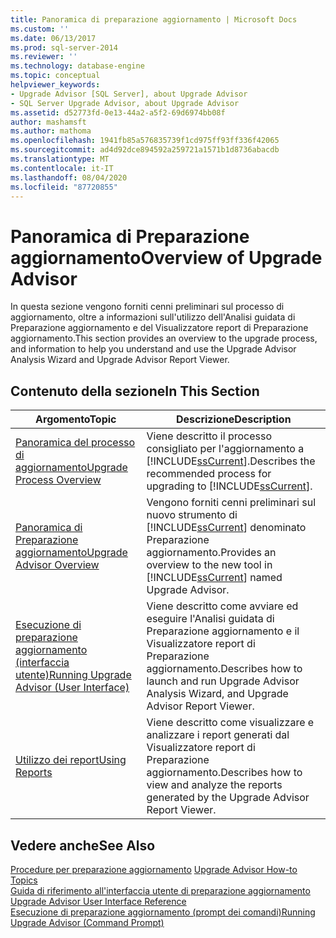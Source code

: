 ```yaml
---
title: Panoramica di preparazione aggiornamento | Microsoft Docs
ms.custom: ''
ms.date: 06/13/2017
ms.prod: sql-server-2014
ms.reviewer: ''
ms.technology: database-engine
ms.topic: conceptual
helpviewer_keywords:
- Upgrade Advisor [SQL Server], about Upgrade Advisor
- SQL Server Upgrade Advisor, about Upgrade Advisor
ms.assetid: d52773fd-0e13-44a2-a5f2-69d6974bb08f
author: mashamsft
ms.author: mathoma
ms.openlocfilehash: 1941fb85a576835739f1cd975ff93ff336f42065
ms.sourcegitcommit: ad4d92dce894592a259721a1571b1d8736abacdb
ms.translationtype: MT
ms.contentlocale: it-IT
ms.lasthandoff: 08/04/2020
ms.locfileid: "87720855"
---
```

# <a name="overview-of-upgrade-advisor"></a><span data-ttu-id="e59d6-102">Panoramica di Preparazione aggiornamento</span><span class="sxs-lookup"><span data-stu-id="e59d6-102">Overview of Upgrade Advisor</span></span>
  <span data-ttu-id="e59d6-103">In questa sezione vengono forniti cenni preliminari sul processo di aggiornamento, oltre a informazioni sull'utilizzo dell'Analisi guidata di Preparazione aggiornamento e del Visualizzatore report di Preparazione aggiornamento.</span><span class="sxs-lookup"><span data-stu-id="e59d6-103">This section provides an overview to the upgrade process, and information to help you understand and use the Upgrade Advisor Analysis Wizard and Upgrade Advisor Report Viewer.</span></span>  
  
## <a name="in-this-section"></a><span data-ttu-id="e59d6-104">Contenuto della sezione</span><span class="sxs-lookup"><span data-stu-id="e59d6-104">In This Section</span></span>  
  
|<span data-ttu-id="e59d6-105">Argomento</span><span class="sxs-lookup"><span data-stu-id="e59d6-105">Topic</span></span>|<span data-ttu-id="e59d6-106">Descrizione</span><span class="sxs-lookup"><span data-stu-id="e59d6-106">Description</span></span>|  
|-----------|-----------------|  
|[<span data-ttu-id="e59d6-107">Panoramica del processo di aggiornamento</span><span class="sxs-lookup"><span data-stu-id="e59d6-107">Upgrade Process Overview</span></span>](../../../2014/sql-server/install/upgrade-process-overview.md)|<span data-ttu-id="e59d6-108">Viene descritto il processo consigliato per l'aggiornamento a [!INCLUDE[ssCurrent](../../includes/sscurrent-md.md)].</span><span class="sxs-lookup"><span data-stu-id="e59d6-108">Describes the recommended process for upgrading to [!INCLUDE[ssCurrent](../../includes/sscurrent-md.md)].</span></span>|  
|[<span data-ttu-id="e59d6-109">Panoramica di Preparazione aggiornamento</span><span class="sxs-lookup"><span data-stu-id="e59d6-109">Upgrade Advisor Overview</span></span>](../../../2014/sql-server/install/upgrade-advisor-overview.md)|<span data-ttu-id="e59d6-110">Vengono forniti cenni preliminari sul nuovo strumento di [!INCLUDE[ssCurrent](../../includes/sscurrent-md.md)] denominato Preparazione aggiornamento.</span><span class="sxs-lookup"><span data-stu-id="e59d6-110">Provides an overview to the new tool in [!INCLUDE[ssCurrent](../../includes/sscurrent-md.md)] named Upgrade Advisor.</span></span>|  
|[<span data-ttu-id="e59d6-111">Esecuzione di preparazione aggiornamento &#40;interfaccia utente&#41;</span><span class="sxs-lookup"><span data-stu-id="e59d6-111">Running Upgrade Advisor &#40;User Interface&#41;</span></span>](../../../2014/sql-server/install/running-upgrade-advisor-user-interface.md)|<span data-ttu-id="e59d6-112">Viene descritto come avviare ed eseguire l'Analisi guidata di Preparazione aggiornamento e il Visualizzatore report di Preparazione aggiornamento.</span><span class="sxs-lookup"><span data-stu-id="e59d6-112">Describes how to launch and run Upgrade Advisor Analysis Wizard, and Upgrade Advisor Report Viewer.</span></span>|  
|[<span data-ttu-id="e59d6-113">Utilizzo dei report</span><span class="sxs-lookup"><span data-stu-id="e59d6-113">Using Reports</span></span>](../../../2014/sql-server/install/using-reports.md)|<span data-ttu-id="e59d6-114">Viene descritto come visualizzare e analizzare i report generati dal Visualizzatore report di Preparazione aggiornamento.</span><span class="sxs-lookup"><span data-stu-id="e59d6-114">Describes how to view and analyze the reports generated by the Upgrade Advisor Report Viewer.</span></span>|  
  
## <a name="see-also"></a><span data-ttu-id="e59d6-115">Vedere anche</span><span class="sxs-lookup"><span data-stu-id="e59d6-115">See Also</span></span>  
 <span data-ttu-id="e59d6-116">[Procedure per preparazione aggiornamento](../../../2014/sql-server/install/upgrade-advisor-how-to-topics.md) </span><span class="sxs-lookup"><span data-stu-id="e59d6-116">[Upgrade Advisor How-to Topics](../../../2014/sql-server/install/upgrade-advisor-how-to-topics.md) </span></span>  
 <span data-ttu-id="e59d6-117">[Guida di riferimento all'interfaccia utente di preparazione aggiornamento](../../../2014/sql-server/install/upgrade-advisor-user-interface-reference.md) </span><span class="sxs-lookup"><span data-stu-id="e59d6-117">[Upgrade Advisor User Interface Reference](../../../2014/sql-server/install/upgrade-advisor-user-interface-reference.md) </span></span>  
 [<span data-ttu-id="e59d6-118">Esecuzione di preparazione aggiornamento &#40;prompt dei comandi&#41;</span><span class="sxs-lookup"><span data-stu-id="e59d6-118">Running Upgrade Advisor &#40;Command Prompt&#41;</span></span>](../../../2014/sql-server/install/running-upgrade-advisor-command-prompt.md)  
  
  
